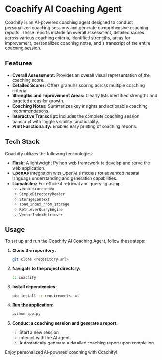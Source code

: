 # Coachify AI Coaching Agent

Coachify is an AI-powered coaching agent designed to conduct personalized coaching sessions and generate comprehensive coaching reports. These reports include an overall assessment, detailed scores across various coaching criteria, identified strengths, areas for improvement, personalized coaching notes, and a transcript of the entire coaching session.

## Features

- **Overall Assessment:** Provides an overall visual representation of the coaching score.
- **Detailed Scores:** Offers granular scoring across multiple coaching criteria.
- **Strengths and Improvement Areas:** Clearly lists identified strengths and targeted areas for growth.
- **Coaching Notes:** Summarizes key insights and actionable coaching recommendations.
- **Interactive Transcript:** Includes the complete coaching session transcript with toggle visibility functionality.
- **Print Functionality:** Enables easy printing of coaching reports.

## Tech Stack

Coachify utilizes the following technologies:

- **Flask:** A lightweight Python web framework to develop and serve the web application.
- **OpenAI:** Integration with OpenAI's models for advanced natural language understanding and generation capabilities.
- **LlamaIndex:** For efficient retrieval and querying using:
  - `VectorStoreIndex`
  - `SimpleDirectoryReader`
  - `StorageContext`
  - `load_index_from_storage`
  - `RetrieverQueryEngine`
  - `VectorIndexRetriever`

## Usage

To set up and run the Coachify AI Coaching Agent, follow these steps:

1. **Clone the repository:**
   ```bash
   git clone <repository-url>
   ```

2. **Navigate to the project directory:**
   ```bash
   cd coachify
   ```

3. **Install dependencies:**
   ```bash
   pip install -r requirements.txt
   ```

4. **Run the application:**
   ```bash
   python app.py
   ```

5. **Conduct a coaching session and generate a report:**
   - Start a new session.
   - Interact with the AI agent.
   - Automatically generate a detailed coaching report upon completion.

Enjoy personalized AI-powered coaching with Coachify!
